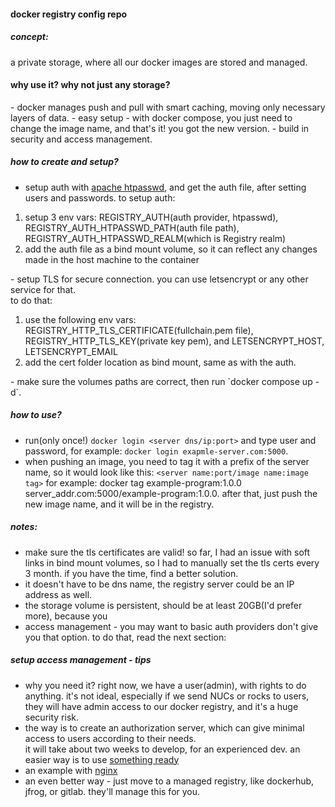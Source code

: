 #### docker registry config repo
##### concept:
a private storage, where all our docker images are stored and managed.
<br>
<h4>why use it? why not just any storage?</h4>
- docker manages push and pull with smart caching, moving only necessary layers of data. 
- easy setup - with docker compose, you just need to change the image name, and that's it! you got the new version.
- build in security and access management.

##### how to create and setup?
- setup auth with [apache htpasswd](https://httpd.apache.org/docs/2.4/programs/htpasswd.html), and get the auth file, after setting users and passwords.
to setup auth: 
<ol>
<li>setup 3 env vars: REGISTRY_AUTH(auth provider, htpasswd), REGISTRY_AUTH_HTPASSWD_PATH(auth file path), REGISTRY_AUTH_HTPASSWD_REALM(which is Registry realm)</li>
<li>add the auth file as a bind mount volume, so it can reflect any changes made in the host machine to the container</li>
</ol>
- setup TLS for secure connection. you can use letsencrypt or any other service for that. <br>
to do that: 
<ol>
<li>use the following env vars: REGISTRY_HTTP_TLS_CERTIFICATE(fullchain.pem file), REGISTRY_HTTP_TLS_KEY(private key pem), and LETSENCRYPT_HOST, LETSENCRYPT_EMAIL</li>
<li>add the cert folder location as bind mount, same as with the auth. </li>
</ol>
- make sure the volumes paths are correct, then run `docker compose up -d`.

##### how to use? 
- run(only once!) `docker login <server dns/ip:port>` and type user and password, for example: `docker login exapmle-server.com:5000`.
- when pushing an image, you need to tag it with a prefix of the server name, so it would look like this: `<server name:port/image name:image tag>`
for example: docker tag example-program:1.0.0 server_addr.com:5000/example-program:1.0.0. after that, just push the new image name, and it will be in the registry.

##### notes:
- make sure the tls certificates are valid! so far, I had an issue with soft links in bind mount volumes, so I had to manually set the tls certs every 3 month. if you have the time, find a better solution. 
- it doesn't have to be dns name, the registry server could be an IP address as well.
- the storage volume is persistent, should be at least 20GB(I'd prefer more), because you 
- access management - you may want to  basic auth providers don't give you that option. to do that, read the next section:

##### setup access management - tips
- why you need it? right now, we have a user(admin), with rights to do anything. it's not ideal, especially if we send NUCs or rocks to users, they will have admin access to our docker registry, and it's a huge security risk.
- the way is to create an authorization server, which can give minimal access to users according to their needs. 
<br> it will take about two weeks to develop, for an experienced dev. an easier way is to use [something ready](https://github.com/cesanta/docker_auth) <br>
- an example with [nginx](https://www.digitalocean.com/community/tutorials/how-to-set-up-a-private-docker-registry-on-ubuntu-14-04#step-four-%E2%80%94-secure-your-docker-registry-with-nginx)
- an even better way - just move to a managed registry, like dockerhub, jfrog, or gitlab. they'll manage this for you.

